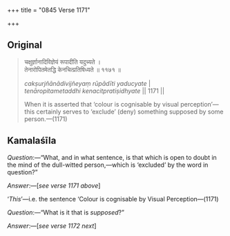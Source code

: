 +++
title = "0845 Verse 1171"

+++
## Original 
>
> चक्षुर्ज्ञानादिविज्ञेयं रूपादीति यदुच्यते ।  
> तेनारोपितमेतद्धि केनचित्प्रतिषिध्यते ॥ ११७१ ॥ 
>
> *cakṣurjñānādivijñeyaṃ rūpādīti yaducyate* \|  
> *tenāropitametaddhi kenacitpratiṣidhyate* \|\| 1171 \|\| 
>
> When it is asserted that ‘colour is cognisable by visual perception’—this certainly serves to ‘exclude’ (deny) something supposed by some person.—(1171)



## Kamalaśīla

*Question*:—“What, and in what sentence, is that which is open to doubt in the mind of the dull-witted person,—which is ‘excluded’ by the word in question?”

*Answer*:—[*see verse 1171 above*]

‘*This*’—i.e. the sentence ‘Colour is cognisable by Visual Perception—(1171)

*Question*:—“What is it that is *supposed*?”

*Answer*:—[*see verse 1172 next*]


